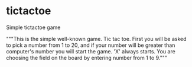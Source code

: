 # tictactoe
Simple tictactoe game


"""This is the simple well-known game. Tic tac toe. First you will be asked to pick a number from 1 to 20, and if your number will be greater than computer's number you will start the game. 'X' always starts. You are choosing the field on the board by entering number from 1 to 9."""
